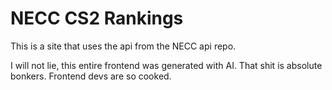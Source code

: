 # NECC CS2 Rankings
This is a site that uses the api from the NECC api repo.

I will not lie, this entire frontend was generated with AI. That shit is absolute bonkers. Frontend devs are so cooked.
